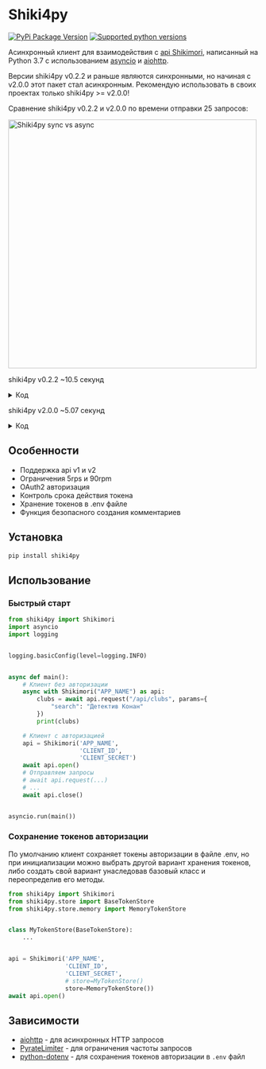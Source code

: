 # Shiki4py
[![PyPi Package Version](https://img.shields.io/pypi/v/shiki4py?color=blue)](https://pypi.org/project/shiki4py)
[![Supported python versions](https://img.shields.io/pypi/pyversions/shiki4py.svg)](https://pypi.org/project/shiki4py)

Асинхронный клиент для взаимодействия с [api Shikimori](https://shikimori.one/api/doc/1.0), написанный на Python 3.7 c использованием [asyncio](https://docs.python.org/3/library/asyncio.html) и [aiohttp](https://github.com/aio-libs/aiohttp).

Версии shiki4py v0.2.2 и раньше являются синхронными, но начиная с v2.0.0 этот пакет стал асинхронным. Рекомендую использовать в своих проектах только shiki4py >= v2.0.0!

Сравнение shiki4py v0.2.2 и v2.0.0 по времени отправки 25 запросов:

<img alt="Shiki4py sync vs async" src="https://raw.githubusercontent.com/ren3104/Shiki4py/main/assets/sync_vs_async.svg" width="500">

shiki4py v0.2.2 ~10.5 секунд
<details>
<summary>Код</summary>

```python
from shiki4py import Client


client = Client("APP_NAME",
                "CLIENT_ID",
                "CLIENT_SECRET")
for i in range(25):
    client.get(f"/users/{i}/info")
```
</details>

shiki4py v2.0.0 ~5.07 секунд
<details>
<summary>Код</summary>

```python
from shiki4py import Shikimori
import asyncio


async def main():
    async with Shikimori("APP_NAME", "CLIENT_ID", "CLIENT_SECRET") as api:
        await asyncio.gather(*[api.request(f"/api/users/{i}/info") for i in range(25)])


asyncio.run(main())
```
</details>

## Особенности
* Поддержка api v1 и v2
* Ограничения 5rps и 90rpm
* OAuth2 авторизация
* Контроль срока действия токена
* Хранение токенов в .env файле
* Функция безопасного создания комментариев

## Установка
```bash
pip install shiki4py
```

## Использование
### Быстрый старт
```python
from shiki4py import Shikimori
import asyncio
import logging


logging.basicConfig(level=logging.INFO)


async def main():
    # Клиент без авторизации
    async with Shikimori("APP_NAME") as api:
        clubs = await api.request("/api/clubs", params={
            "search": "Детектив Конан"
        })
        print(clubs)

    # Клиент с авторизацией
    api = Shikimori('APP_NAME',
                    'CLIENT_ID',
                    'CLIENT_SECRET')
    await api.open()
    # Отправляем запросы
    # await api.request(...)
    # ...
    await api.close()


asyncio.run(main())
```
### Сохранение токенов авторизации
По умолчанию клиент сохраняет токены авторизации в файле .env, но при инициализации можно выбрать другой вариант хранения токенов, либо создать свой вариант унаследовав базовый класс и переопределив его методы.
```python
from shiki4py import Shikimori
from shiki4py.store import BaseTokenStore
from shiki4py.store.memory import MemoryTokenStore


class MyTokenStore(BaseTokenStore):
    ...


api = Shikimori('APP_NAME',
                'CLIENT_ID',
                'CLIENT_SECRET',
                # store=MyTokenStore()
                store=MemoryTokenStore())
await api.open()
```

## Зависимости
* [aiohttp](https://github.com/aio-libs/aiohttp) - для асинхронных HTTP запросов
* [PyrateLimiter](https://github.com/vutran1710/PyrateLimiter) - для ограничения частоты запросов
* [python-dotenv](https://github.com/theskumar/python-dotenv) - для сохранения токенов авторизации в `.env` файл

